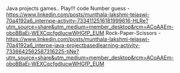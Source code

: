 Java projects games..
Play!!! code 
Number guess - https://www.linkedin.com/posts/munthala-lakshmi-tejaswi-70a4192a6_internpe-activity-7334112516181999616-HLRe?utm_source=share&utm_medium=member_desktop&rcm=ACoAAEm-oboBBaEi-WEXCqcfgdIucwWHGfP_EUM
Rock-Paper-Scissors - https://www.linkedin.com/posts/munthala-lakshmi-tejaswi-70a4192a6_interpe-java-projectbasedlearning-activity-7336642562587316225-tjNe?utm_source=share&utm_medium=member_desktop&rcm=ACoAAEm-oboBBaEi-WEXCqcfgdIucwWHGfP_EUM
